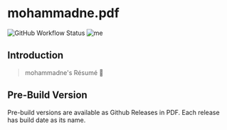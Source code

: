 # mohammadne.pdf

![GitHub Workflow Status](https://img.shields.io/github/workflow/status/mohammadne/mohammadne.pdf/latex?label=latex&logo=github&style=flat-square)
![me](https://img.shields.io/badge/me-mohammad-orange.svg?style=flat-square)

## Introduction

> mohammadne's Résumé 📜

## Pre-Build Version

Pre-build versions are available as Github Releases in PDF.
Each release has build date as its name.